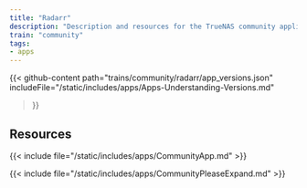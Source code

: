 ```yaml
---
title: "Radarr"
description: "Description and resources for the TrueNAS community application called Radarr."
train: "community"
tags:
- apps
---
```


{{< github-content 
    path="trains/community/radarr/app_versions.json"
	includeFile="/static/includes/apps/Apps-Understanding-Versions.md"
>}}

## Resources

{{< include file="/static/includes/apps/CommunityApp.md" >}}

{{< include file="/static/includes/apps/CommunityPleaseExpand.md" >}}

<!--
<div class="docs-sections">

{{< doc-card title="<appname> Deployments" link="/resources/"
descr="How to deploy and configure the <appname> app." >}}

</div>
-->
